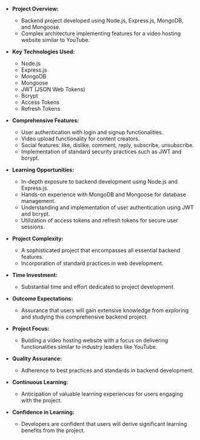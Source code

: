 - **Project Overview:**
  - Backend project developed using Node.js, Express.js, MongoDB, and Mongoose.
  - Complex architecture implementing features for a video hosting website similar to YouTube.

- **Key Technologies Used:**
  - Node.js
  - Express.js
  - MongoDB
  - Mongoose
  - JWT (JSON Web Tokens)
  - Bcrypt
  - Access Tokens
  - Refresh Tokens

- **Comprehensive Features:**
  - User authentication with login and signup functionalities.
  - Video upload functionality for content creators.
  - Social features: like, dislike, comment, reply, subscribe, unsubscribe.
  - Implementation of standard security practices such as JWT and bcrypt.

- **Learning Opportunities:**
  - In-depth exposure to backend development using Node.js and Express.js.
  - Hands-on experience with MongoDB and Mongoose for database management.
  - Understanding and implementation of user authentication using JWT and bcrypt.
  - Utilization of access tokens and refresh tokens for secure user sessions.

- **Project Complexity:**
  - A sophisticated project that encompasses all essential backend features.
  - Incorporation of standard practices in web development.

- **Time Investment:**
  - Substantial time and effort dedicated to project development.

- **Outcome Expectations:**
  - Assurance that users will gain extensive knowledge from exploring and studying this comprehensive backend project.

- **Project Focus:**
  - Building a video hosting website with a focus on delivering functionalities similar to industry leaders like YouTube.

- **Quality Assurance:**
  - Adherence to best practices and standards in backend development.

- **Continuous Learning:**
  - Anticipation of valuable learning experiences for users engaging with the project.

- **Confidence in Learning:**
  - Developers are confident that users will derive significant learning benefits from the project.
